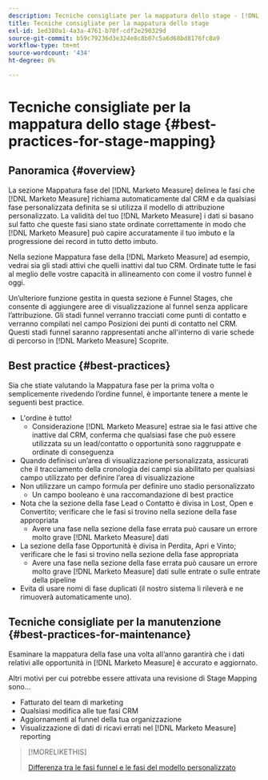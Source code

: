 ```yaml
---
description: Tecniche consigliate per la mappatura dello stage - [!DNL Marketo Measure] - Documentazione del prodotto
title: Tecniche consigliate per la mappatura dello stage
exl-id: 1ed380a1-4a3a-4761-b70f-cdf2e290329d
source-git-commit: b59c79236d3e324e8c8b07c5a6d68bd8176fc8a9
workflow-type: tm+mt
source-wordcount: '434'
ht-degree: 0%

---
```


# Tecniche consigliate per la mappatura dello stage {#best-practices-for-stage-mapping}

## Panoramica {#overview}

La sezione Mappatura fase del [!DNL Marketo Measure] delinea le fasi che [!DNL Marketo Measure] richiama automaticamente dal CRM e da qualsiasi fase personalizzata definita se si utilizza il modello di attribuzione personalizzato. La validità del tuo [!DNL Marketo Measure] i dati si basano sul fatto che queste fasi siano state ordinate correttamente in modo che [!DNL Marketo Measure] può capire accuratamente il tuo imbuto e la progressione dei record in tutto detto imbuto.

Nella sezione Mappatura fase della [!DNL Marketo Measure] ad esempio, vedrai sia gli stadi attivi che quelli inattivi dal tuo CRM. Ordinate tutte le fasi al meglio delle vostre capacità in allineamento con come il vostro funnel è oggi.

Un’ulteriore funzione gestita in questa sezione è Funnel Stages, che consente di aggiungere aree di visualizzazione al funnel senza applicare l’attribuzione. Gli stadi funnel verranno tracciati come punti di contatto e verranno compilati nel campo Posizioni dei punti di contatto nel CRM. Questi stadi funnel saranno rappresentati anche all&#39;interno di varie schede di percorso in [!DNL Marketo Measure] Scoprite.

## Best practice {#best-practices}

Sia che stiate valutando la Mappatura fase per la prima volta o semplicemente rivedendo l’ordine funnel, è importante tenere a mente le seguenti best practice.

* L&#39;ordine è tutto!
   * Considerazione [!DNL Marketo Measure] estrae sia le fasi attive che inattive dal CRM, conferma che qualsiasi fase che può essere utilizzata su un lead/contatto o opportunità sono raggruppate e ordinate di conseguenza
* Quando definisci un’area di visualizzazione personalizzata, assicurati che il tracciamento della cronologia dei campi sia abilitato per qualsiasi campo utilizzato per definire l’area di visualizzazione
* Non utilizzare un campo formula per definire uno stadio personalizzato
   * Un campo booleano è una raccomandazione di best practice
* Nota che la sezione della fase Lead o Contatto è divisa in Lost, Open e Convertito; verificare che le fasi si trovino nella sezione della fase appropriata
   * Avere una fase nella sezione della fase errata può causare un errore molto grave [!DNL Marketo Measure] dati
* La sezione della fase Opportunità è divisa in Perdita, Apri e Vinto; verificare che le fasi si trovino nella sezione della fase appropriata
   * Avere una fase nella sezione della fase errata può causare un errore molto grave [!DNL Marketo Measure] dati sulle entrate o sulle entrate della pipeline
* Evita di usare nomi di fase duplicati (il nostro sistema li rileverà e ne rimuoverà automaticamente uno).

## Tecniche consigliate per la manutenzione {#best-practices-for-maintenance}

Esaminare la mappatura della fase una volta all’anno garantirà che i dati relativi alle opportunità in [!DNL Marketo Measure] è accurato e aggiornato.

Altri motivi per cui potrebbe essere attivata una revisione di Stage Mapping sono...

* Fatturato del team di marketing
* Qualsiasi modifica alle tue fasi CRM
* Aggiornamenti al funnel della tua organizzazione
* Visualizzazione di dati di ricavi errati nel [!DNL Marketo Measure] reporting

>[!MORELIKETHIS]
>
>[Differenza tra le fasi funnel e le fasi del modello personalizzato](/help/advanced-marketo-measure-features/custom-attribution-models/custom-attribution-model-and-setup.md#the-difference-between-funnel-stages-and-custom-model-stages)
